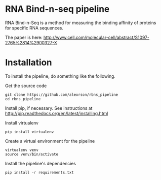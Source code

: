 # RNA Bind-n-seq pipeline


RNA Bind-n-Seq is a method for measuring the binding affinity of proteins for specific RNA sequences. 

The paper is here: http://www.cell.com/molecular-cell/abstract/S1097-2765%2814%2900327-X 

Installation
============
To install the pipeline, do something like the following.

Get the source code
```
git clone https://github.com/alexrson/rbns_pipeline
cd rbns_pipeline
```

Install pip, if necessary. 
See instructions at http://pip.readthedocs.org/en/latest/installing.html

Install virtualenv
```
pip install virtualenv
```

Create a virtual environment for the pipeline
```
virtualenv venv 
source venv/bin/activate
```

Install the pipeline's dependencies
```
pip install -r requirements.txt
```


